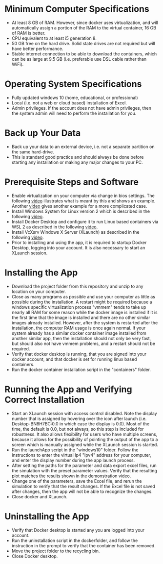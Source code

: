 # Minimum Computer Specifications
- At least 8 GB of RAM. However, since docker uses virtualization, and will automatically assign a portion of the RAM to the virtual container, 16 GB of RAM is better.
- CPU equivalent to at least i5 generation 8.
- 50 GB free on the hard drive. Solid state drives are not required but will have better performance.
- Stable internet connection to be able to download the containers, which can be as large at 9.5 GB (i.e. preferable use DSL cable rather than WiFi).

# Operating System Specifications
- Fully updated windows 10 (home, educational, or professional)
- Local (i.e. not a web or cloud based) installation of Excel.
- Admin privileges. If the account does not have admin privileges, then the system admin will need to perform the installation for you.

# Back up Your Data
- Back up your data to an external device, i.e. not a separate partition on the same hard-drive.
- This is standard good practice and should always be done before starting any installation or making any major changes to your PC.

# Prerequisite Steps and Software
- Enable virtualization on your computer via change in bios settings. The following [video](https://www.youtube.com/watch?v=MOuTxfzCvMY) illustrates what is meant by this and shows an example. Another [video](https://www.youtube.com/watch?v=wlfS0UEMUqc) gives another example for a more complicated case.
- Install Windows System for Linux version 2 which is described in the following [video](https://www.youtube.com/watch?v=_fntjriRe48).
- Install Docker Desktop and configure it to run Linux based containers via WSL 2 as described in the following [video](https://www.youtube.com/watch?v=5RQbdMn04Oc).
- Install VcXsrv Windows X Server (XLaunch) as described in the following [video](https://www.youtube.com/watch?v=YbXDJJE5zsc).
- Prior to installing and using the app, it is required to startup Docker Desktop, logging into your account. It is also necessary to start an XLaunch session.

# Installing the App
- Download the project folder from this repository and unzip to any location on your computer.
- Close as many programs as possible and use your computer as little as possible during the installation. A restart might be required because a windows specific virtualization process "vmmem" tends to take up nearly all RAM for some reason while the docker image is installed if it is the first time that the image is installed and there are no other similar images already installed. However, after the system is restarted after the installation, the computer RAM usage is once again normal. If your system already has a similar docker container image installed from another similar app, then the installation should not only be very fast, but should also not have vmmem problems, and a restart should not be required.
- Verify that docker desktop is running, that you are signed into your docker account, and that docker is set for running linux based containers.
- Run the docker container installation script in the "containers" folder.

# Running the App and Verifying Correct Installation
- Start an XLaunch session with access control disabled. Note the display number that is assigned by hovering over the icon after launch (i.e. Desktop-BN8H7BC:0.0 in which case the display is 0.0). Most of the time, the default is 0.0, but not always, so this step is included for robustness. It also allows flexibility for users who have multiple screens, because it allows for the possibility of pointing the output of the app to a screen which is manually assigned while the XLaunch session is started.
- Run the launchApp script in the "windows10" folder. Follow the instructions to enter the virtual Ip4 "Ipv4" address for your computer, and enter the display number during the app launch process.
- After setting the paths for the parameter and data export excel files, run the simulation with the preset parameter values. Verify that the resulting plot matches the results shown in the demonstration video.
- Change one of the parameters, save the Excel file, and rerun the simulation to verify that the result changes. If the Excel file is not saved after changes, then the app will not be able to recognize the changes.
- Close docker and XLaunch.

# Uninstalling the App
- Verify that Docker desktop is started any you are logged into your account.
- Run the uninstallation script in the dockerfolder, and follow the instruction in the prompt to verify that the container has been removed.
- Move the project folder to the recycling bin.
- Close Docker desktop.
